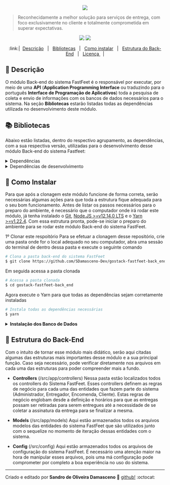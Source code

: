 <p align="center" target="_blank">
  <img src="https://i.imgur.com/b9HrmqJ.png" target="_blank">
</p>

> Reconhecidamente a melhor solução para serviços de entrega, com foco exclusivamente no cliente e totalmente comprometida em superar expectativas.

<p align="center" target="_blank">
  <img src="https://img.shields.io/badge/Version-0.1-blueviolet?style=plastic" target="_blank">
  <img src="https://img.shields.io/badge/NodeJS-%3E%3D12.14.0-blueviolet?style=plastic&logo=node.js" target="_blank">
</p>

<p align="center" target="_blank">
:link:| &nbsp;<a href="#page_with_curl-Descrição" target="_blank">Descrição</a> &nbsp;  | &nbsp; <a href="#books-Bibliotecas">Bibliotecas</a> &nbsp; | &nbsp; <a href="#floppy_disk-Como-Instalar">Como instalar</a> &nbsp; | &nbsp; <a href="#office-Estrutura-do-Back-End">Estrutura do Back-End</a> &nbsp; | &nbsp; <a href="https://github.com/SDamasceno-Dev/gostack-fastfeet-back_end/blob/master/LICENSE.MD" target="_blank">Licença </a> &nbsp; |</p>

## :page_with_curl: Descrição

O módulo Back-end do sistema FastFeet é o responsável por executar, por meio de uma **API** (**Application Programming Interface** ou traduzindo para o português **Interface de Programação de Aplicativos**) toda a pesquisa de coleta e envio de informações com os bancos de dados necessários para o sistema. Na seção **Bibliotecas** estarão listadas todas as dependências utilizada no desenvolvimento deste módulo.

## :books: Bibliotecas

Abaixo estão listadas, dentro do respectivo agrupamento, as dependências, com a sua respectiva versão, utilizadas para o desenvolvimento desse módulo Back-end do sistema Fastfeet:

<details><summary>Dependências</summary>
  <p>
    <ul>
    <li><a href="https://www.npmjs.com/package/bcryptjs" target="_blank">bcryptjs</a> [^2.4.3]</li>
    <li><a href="https://github.com/bee-queue/bee-queue" target="_blank">bee-queue</a> [^1.2.3]</li>
    <li><a href="https://www.npmjs.com/package/cors" target="_blank">cors]</a> [^2.8.5</li>
    <li><a href="https://github.com/date-fns/date-fns" target="_blank">date-fns</a> [^2.0.0-beta.5]</li>
    <li><a href="https://www.npmjs.com/package/express" target="_blank">express</a> [^4.17.1]</li>
    <li><a href="https://www.npmjs.com/package/express-handlebars" target="_blank">express-handlebars</a> [^3.1.0]</li>
    <li><a href="https://www.npmjs.com/package/jsonwebtoken" target="_blank">jsonwebtoken</a> [^8.5.1]</li>
    <li><a href="https://www.npmjs.com/package/multer" target="_blank">multer</a> [^1.4.2]</li>
    <li><a href="https://nodemailer.com/about/" target="_blank">nodemailer</a> [^6.4.2]</li>
    <li><a href="https://www.npmjs.com/package/nodemailer-express-handlebars" target="_blank">nodemailer-express-handlebars</a> [^3.1.0]</li>
    <li><a href="https://www.npmjs.com/package/pg" target="_blank">pg</a> [^7.18.1]</li>
    <li><a href="https://www.npmjs.com/package/pg-hstore" target="_blank">pg-hstore</a> [^2.3.3]</li>
    <li><a href="https://www.npmjs.com/package/sequelize" target="_blank">sequelize</a> [^5.21.3]</li>
    <li><a href="https://www.npmjs.com/package/yup" target="_blank">yup</a> [^0.28.1]</li>
    </ul>
  </p>
</details>
<details><summary>Dependências de desenvolvimento</summary>
  <p>
    <ul>
    <li><a href="https://www.npmjs.com/package/eslint" target="_blank">eslint</a> [^6.8.0]</li>
    <li><a href="https://www.npmjs.com/package/eslint-config-airbnb-base" target="_blank">eslint-config-airbnb-base</a> [^14.0.0]</li>
    <li><a href="https://www.npmjs.com/package/eslint-config-prettier" target="_blank">eslint-config-prettier</a> [^6.10.0]</li>
    <li><a href="https://www.npmjs.com/package/eslint-plugin-import" target="_blank">eslint-plugin-import</a> [^2.20.0]</li>
    <li><a href="https://www.npmjs.com/package/eslint-plugin-prettier" target="_blank">eslint-plugin-prettier</a> [^3.1.2]</li>
    <li><a href="https://www.npmjs.com/package/nodemon" target="_blank">nodemon</a> [^2.0.2]</li>
    <li><a href="https://www.npmjs.com/package/prettier" target="_blank">prettier</a> [^1.19.1]</li>
    <li><a href="https://www.npmjs.com/package/sequelize-cli" target="_blank">sequelize-cli</a> [^5.5.1]</li>
    <li><a href="https://www.npmjs.com/package/sucrase" target="_blank">sucrase</a> [^3.12.1]</li>
    </ul>
  </p>
</details>

## :floppy_disk: Como Instalar

Para que após a clonagem este módulo funcione de forma correta, serão necessárias algumas ações para que toda a estrutura fique adequada para o seu bom funcionamento. Antes de listar os passos necessários para o preparo do ambiente, é necessário que o computador onde irá rodar este módulo, já tenha instalado o [Git](https://git-scm.com/), [Node.JS >=v12.14.0 LTS](https://nodejs.org/en/) e o [Yarn >=v1.22.4](https://yarnpkg.com/).
Com essa estrutura pronta, pode-se iniciar o preparo do ambiente para se rodar este módulo Back-end do sistema FastFeet.

1º Clonar este respoitório
Para se efetuar a clonagem desse repositório, crie uma pasta onde for o local adequado no seu computador, abra uma sessão do terminal de dentro dessa pasta e execute o seguinte comando

```bash
# Clona a pasta back-end do sistema FastFeet
$ git clone https://github.com/SDamasceno-Dev/gostack-fastfeet-back_end
```

Em seguida acessa a pasta clonada

```bash
# Acessa a pasta clonada
$ cd gostack-fastfeet-back_end
```

Agora execute o Yarn para que todas as dependências sejam corretamente instaladas

```bash
# Instala todas as dependências necessárias
$ yarn
```

<details><summary><span style="font-weight: bold">Instalação dos Banco de Dados</span></summary>
  <p>
  Uma vez que todas as dependências estejam instaladas, chegou o momento de preparar o ambiente de banco de dados. Vamos ver o que é necessário para isso:
  <ul>
  <li>
  É necessário que sejam instalados 2 bancos de dados o <a href="https://www.postgresql.org/" target="_blank">Postgres</a> e o <a href="https://redis.io/" target="_blank">Redis</a>.  Nas páginas desses bancos possuem toda a orientação de como proceder a instalação deles;
  </li>
  <li>
  Com a instalação desses bancos feita, serão necessários fazer alguns ajustes nos arquivos de configuração conforme a sua realidade. No arquivo localizado em <span style="font-weight: bold; text-decoration:underline; color: #B14913">src/config/database.js</span> você poderá configurar a sua conexão com o postgres. O sistema todo foi configurado para utilizar a porta 5432;
  </li>
  <li>
  Após a instalação e configuração da conexão com o Postgres, pode-se efetuar a migração das tabelas desse banco. Para isso iremos utilizar o <span style="font-weight: bold; text-decoration:italic; color: #607541">sequelize-cli</span>, executando o seguinte comando:

  ```bash
  # Executa a migração criando as tabelas no banco de dados Postgres
  $ yarn sequelize db:migrate
  ```

  <li>
  Após a criação de todas as tabelas necessárias para o sistema executar de maneira correta, você tem a opção de criar um usuário administrador padrão. Para isso, iremos utilizar novamente o <span style="font-weight: bold; text-decoration:italic; color: #607541">sequelize-cli</span> executando o seguinte comando:

  ```bash
  # Cria o usuário padrão com perfil de administrador no sistema FastFeet
  $ yarn sequelize db:seed:all
  ```

  Este usuário possui os seguintes dados:

  ```bash
  name: 'Distribuidora FastFeet'
  email: 'admin@fastfeet.com'
  password: '123456'
  ```

  </li>
  <li>
  Com todas as tabela criadas e o usuário padrão com perfil administrador configurado, já é possível seguir iniciar os serviços do Back-end. Para isso, basta executar os seguintes comandos, sendo que é necessário que cada comando seja executado em uma instância diferente do terminal:

  ```bash
  # Comando para rodar os serviços do Postgres no Back-end do Sistema FastFeet
  $ yarn dev
  ```

  Com uma outra instância do terminal aberta, execute agora o seguinte comando:

  ```bash
  # Comando para rodar os serviços do Redis no Back-end do Sistema FastFeet
  $ yarn queue
  ```

  </li>
  <li>Com essa etapa realizada com sucesso, já é possível seguir para o próximo passo.</li>
  </li>
  </ul>
  </p>
</details>

## :office: Estrutura do Back-End

Com o intuito de tornar esse módulo mais didático, serão aqui citadas algumas das estruturas mais importantes desse módulo e a sua principal função. Caso seja necessário, pode verificar diretamente nos arquivos em cada uma das estruturas para poder compreender mais a fundo.

<ul>
<li>

  **Controllers**  (/src/app/controllers)
  Nessa pasta estão localizados todos os controllers do Sistema FastFeet. Esses controllers definem as regras de negócio para cada uma das entidades que fazem parte do sistema (Administrador, Entregador, Encomenda, Cliente). Estas regras de negócio englobam desde a definição e horários para que as entregas possam ser retiradas para serem entregues até a necessidade de se coletar a assinatura da entrega para se finalizar a mesma.
  </p>
</li>
<li>

  **Models** (/src/app/models)
  Aqui estão armazenados todos os arquivos modelos das entidades do sistema FastFeet que são utilizados junto com o sequelize no momento de iteração dessas entidades com o sistema.
</li>
<li>

  **Config** (/src/config)
  Aqui estão armazenados todos os arquivos de configuração do sistema FastFeet. É necessário uma atenção maior na hora de manipular esses arquivos, pois uma má configuração pode comprometer por completo a boa experiência no uso do sistema.
</li>
</ul>

---
Criado e editado por **Sandro de Oliveira Damasceno** :space_invader:   [github!](https://github.com/SDamasceno-Dev) :octocat:
